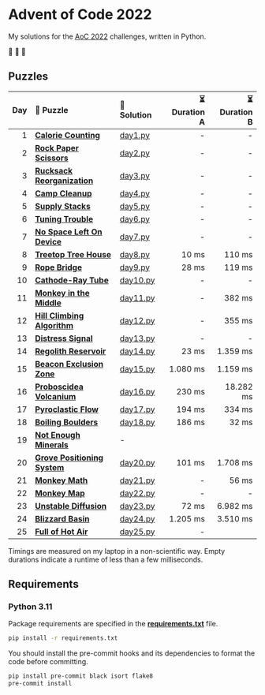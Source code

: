# Advent of Code 2022

My solutions for the [AoC 2022](https://adventofcode.com/2022) challenges, written in Python.

🎄 🎄 🎄

## Puzzles

| Day | 🧩 Puzzle                                                            | 🐍 Solution              | ⏳ Duration A | ⏳ Duration B |
| --: | :------------------------------------------------------------------- | :----------------------- | ------------: | ------------: |
|   1 | **[Calorie Counting](https://adventofcode.com/2022/day/1)**          | [day1.py](src/day1.py)   |             - |             - |
|   2 | **[Rock Paper Scissors](https://adventofcode.com/2022/day/2)**       | [day2.py](src/day2.py)   |             - |             - |
|   3 | **[Rucksack Reorganization](https://adventofcode.com/2022/day/3)**   | [day3.py](src/day3.py)   |             - |             - |
|   4 | **[Camp Cleanup](https://adventofcode.com/2022/day/4)**              | [day4.py](src/day4.py)   |             - |             - |
|   5 | **[Supply Stacks](https://adventofcode.com/2022/day/5)**             | [day5.py](src/day5.py)   |             - |             - |
|   6 | **[Tuning Trouble](https://adventofcode.com/2022/day/6)**            | [day6.py](src/day6.py)   |             - |             - |
|   7 | **[No Space Left On Device](https://adventofcode.com/2022/day/7)**   | [day7.py](src/day7.py)   |             - |             - |
|   8 | **[Treetop Tree House](https://adventofcode.com/2022/day/8)**        | [day8.py](src/day8.py)   |         10 ms |        110 ms |
|   9 | **[Rope Bridge](https://adventofcode.com/2022/day/9)**               | [day9.py](src/day9.py)   |         28 ms |        119 ms |
|  10 | **[Cathode-Ray Tube](https://adventofcode.com/2022/day/10)**         | [day10.py](src/day10.py) |             - |             - |
|  11 | **[Monkey in the Middle](https://adventofcode.com/2022/day/11)**     | [day11.py](src/day11.py) |             - |        382 ms |
|  12 | **[Hill Climbing Algorithm](https://adventofcode.com/2022/day/12)**  | [day12.py](src/day12.py) |             - |        355 ms |
|  13 | **[Distress Signal](https://adventofcode.com/2022/day/13)**          | [day13.py](src/day13.py) |             - |             - |
|  14 | **[Regolith Reservoir](https://adventofcode.com/2022/day/14)**       | [day14.py](src/day14.py) |         23 ms |      1.359 ms |
|  15 | **[Beacon Exclusion Zone](https://adventofcode.com/2022/day/15)**    | [day15.py](src/day15.py) |      1.080 ms |      1.159 ms |
|  16 | **[Proboscidea Volcanium](https://adventofcode.com/2022/day/16)**    | [day16.py](src/day16.py) |        230 ms |     18.282 ms |
|  17 | **[Pyroclastic Flow](https://adventofcode.com/2022/day/17)**         | [day17.py](src/day17.py) |        194 ms |        334 ms |
|  18 | **[Boiling Boulders](https://adventofcode.com/2022/day/18)**         | [day18.py](src/day18.py) |        186 ms |         32 ms |
|  19 | **[Not Enough Minerals](https://adventofcode.com/2022/day/19)**      | -                        |               |               |
|  20 | **[Grove Positioning System](https://adventofcode.com/2022/day/20)** | [day20.py](src/day20.py) |        101 ms |      1.708 ms |
|  21 | **[Monkey Math](https://adventofcode.com/2022/day/21)**              | [day21.py](src/day21.py) |             - |         56 ms |
|  22 | **[Monkey Map](https://adventofcode.com/2022/day/22)**               | [day22.py](src/day22.py) |             - |             - |
|  23 | **[Unstable Diffusion](https://adventofcode.com/2022/day/23)**       | [day23.py](src/day23.py) |         72 ms |      6.982 ms |
|  24 | **[Blizzard Basin](https://adventofcode.com/2022/day/24)**           | [day24.py](src/day24.py) |      1.205 ms |      3.510 ms |
|  25 | **[Full of Hot Air](https://adventofcode.com/2022/day/25)**          | [day25.py](src/day25.py) |             - |               |

Timings are measured on my laptop in a non-scientific way.
Empty durations indicate a runtime of less than a few milliseconds.

## Requirements

### Python 3.11

Package requirements are specified in the **[requirements.txt](requirements.txt)** file.

```sh
pip install -r requirements.txt
```

You should install the pre-commit hooks and its dependencies to format the code before committing.

```sh
pip install pre-commit black isort flake8
pre-commit install
```
